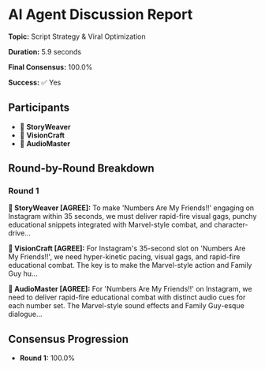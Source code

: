 # AI Agent Discussion Report

**Topic:** Script Strategy & Viral Optimization

**Duration:** 5.9 seconds

**Final Consensus:** 100.0%

**Success:** ✅ Yes

## Participants

- 📝 **StoryWeaver**
- 🎨 **VisionCraft**
- 🎵 **AudioMaster**

## Round-by-Round Breakdown

### Round 1

**📝 StoryWeaver [AGREE]:** To make 'Numbers Are My Friends!!' engaging on Instagram within 35 seconds, we must deliver rapid-fire visual gags, punchy educational snippets integrated with Marvel-style combat, and character-drive...

**🎨 VisionCraft [AGREE]:** For Instagram's 35-second slot on 'Numbers Are My Friends!!', we need hyper-kinetic pacing, visual gags, and rapid-fire educational combat. The key is to make the Marvel-style action and Family Guy hu...

**🎵 AudioMaster [AGREE]:** For 'Numbers Are My Friends!!' on Instagram, we need to deliver rapid-fire educational combat with distinct audio cues for each number set. The Marvel-style sound effects and Family Guy-esque dialogue...

## Consensus Progression

- **Round 1:** 100.0%
